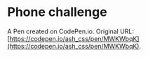# Phone challenge

A Pen created on CodePen.io. Original URL: [https://codepen.io/ash_css/pen/MWKWbqK](https://codepen.io/ash_css/pen/MWKWbqK).


